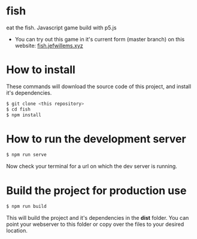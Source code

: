 # fish
eat the fish. Javascript game build with p5.js

* You can try out this game in it's current form (master branch) on this website: [fish.jefwillems.xyz](https://fish.jefwillems.xyz)

# How to install

These commands will download the source code of this project, and install it's dependencies.
```bash
$ git clone <this repository>
$ cd fish
$ npm install
```

# How to run the development server
```bash
$ npm run serve
```
Now check your terminal for a url on which the dev server is running.

# Build the project for production use
```bash
$ npm run build
```
This will build the project and it's dependencies in the **dist** folder.
You can point your webserver to this folder or copy over the files to your desired location.
